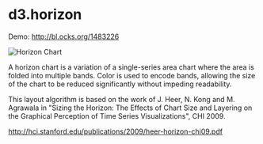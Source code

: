 # d3.horizon

Demo: <http://bl.ocks.org/1483226>

![Horizon Chart](http://vis.berkeley.edu/papers/horizon/construction.png)

A horizon chart is a variation of a single-series area chart where the area is folded into multiple bands. Color is used to encode bands, allowing the size of the chart to be reduced significantly without impeding readability.

This layout algorithm is based on the work of J. Heer, N. Kong and M. Agrawala in "Sizing the Horizon: The Effects of Chart Size and Layering on the Graphical Perception of Time Series Visualizations", CHI 2009.

<http://hci.stanford.edu/publications/2009/heer-horizon-chi09.pdf>
